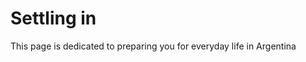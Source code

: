 <h1>Settling in</h1>
<p>This page is dedicated to preparing you for everyday life in Argentina</p>


